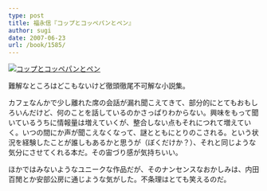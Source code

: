 ```yaml
---
type: post
title: 福永信『コップとコッペパンとペン』
author: sugi
date: 2007-06-23
url: /book/1585/
---
```

<a href="http://www.amazon.co.jp/exec/obidos/ASIN/4309018157/chezsugi-22/ref=nosim/" name="amazletlink" target="_blank"><img src="http://ec2.images-amazon.com/images/I/210On1r-GYL.SL160.jpg" alt="コップとコッペパンとペン" class="alignleft" /></a>

難解なところはどこもないけど徹頭徹尾不可解な小説集。

カフェなんかで少し離れた席の会話が漏れ聞こえてきて、部分的にとてもおもしろいんだけど、何のことを話しているのかさっぱりわからない。興味をもって聞いているうちに情報量は増えていくが、整合しない点もそれにつれて増えていく。いつの間にか声が聞こえなくなって、謎とともにとりのこされる。という状況を経験したことが誰しもあるかと思うが（ぼくだけか？）、それと同じような気分にさせてくれる本だ。その宙づり感が気持ちいい。

ほかではみないようなユニークな作品だが、そのナンセンスなおかしみは、内田百閒とか安部公房に通じような気がした。不条理はとても笑えるのだ。
